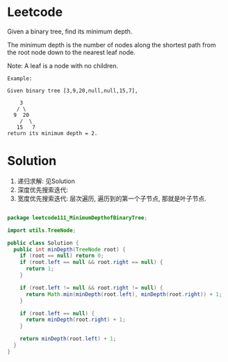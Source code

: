 # Leetcode

Given a binary tree, find its minimum depth.

The minimum depth is the number of nodes along the shortest path from the root node down to the nearest leaf node.

Note: A leaf is a node with no children.

```
Example:

Given binary tree [3,9,20,null,null,15,7],

    3
   / \
  9  20
    /  \
   15   7
return its minimum depth = 2.

```

# Solution

1. 递归求解: 见Solution
2. 深度优先搜索迭代: 
3. 宽度优先搜索迭代: 层次遍历, 遍历到的第一个子节点, 那就是叶子节点.
```java

package leetcode111_MinimumDepthofBinaryTree;

import utils.TreeNode;

public class Solution {
  public int minDepth(TreeNode root) {
    if (root == null) return 0;
    if (root.left == null && root.right == null) {
      return 1;
    }

    if (root.left != null && root.right != null) {
      return Math.min(minDepth(root.left), minDepth(root.right)) + 1;
    }

    if (root.left == null) {
      return minDepth(root.right) + 1;
    }

    return minDepth(root.left) + 1;
  }
}

```
